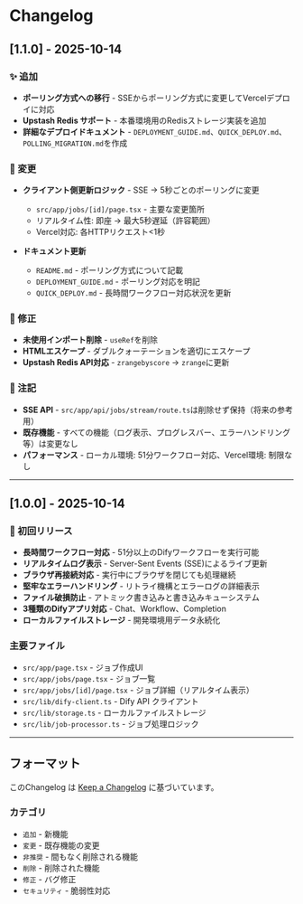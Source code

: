 # Changelog

## [1.1.0] - 2025-10-14

### ✨ 追加
- **ポーリング方式への移行** - SSEからポーリング方式に変更してVercelデプロイに対応
- **Upstash Redis サポート** - 本番環境用のRedisストレージ実装を追加
- **詳細なデプロイドキュメント** - `DEPLOYMENT_GUIDE.md`、`QUICK_DEPLOY.md`、`POLLING_MIGRATION.md`を作成

### 🔄 変更
- **クライアント側更新ロジック** - SSE → 5秒ごとのポーリングに変更
  - `src/app/jobs/[id]/page.tsx` - 主要な変更箇所
  - リアルタイム性: 即座 → 最大5秒遅延（許容範囲）
  - Vercel対応: 各HTTPリクエスト<1秒

- **ドキュメント更新**
  - `README.md` - ポーリング方式について記載
  - `DEPLOYMENT_GUIDE.md` - ポーリング対応を明記
  - `QUICK_DEPLOY.md` - 長時間ワークフロー対応状況を更新

### 🐛 修正
- **未使用インポート削除** - `useRef`を削除
- **HTMLエスケープ** - ダブルクォーテーションを適切にエスケープ
- **Upstash Redis API対応** - `zrangebyscore` → `zrange`に更新

### 📝 注記
- **SSE API** - `src/app/api/jobs/stream/route.ts`は削除せず保持（将来の参考用）
- **既存機能** - すべての機能（ログ表示、プログレスバー、エラーハンドリング等）は変更なし
- **パフォーマンス** - ローカル環境: 51分ワークフロー対応、Vercel環境: 制限なし

---

## [1.0.0] - 2025-10-14

### 🎉 初回リリース

- **長時間ワークフロー対応** - 51分以上のDifyワークフローを実行可能
- **リアルタイムログ表示** - Server-Sent Events (SSE)によるライブ更新
- **ブラウザ再接続対応** - 実行中にブラウザを閉じても処理継続
- **堅牢なエラーハンドリング** - リトライ機構とエラーログの詳細表示
- **ファイル破損防止** - アトミック書き込みと書き込みキューシステム
- **3種類のDifyアプリ対応** - Chat、Workflow、Completion
- **ローカルファイルストレージ** - 開発環境用データ永続化

### 主要ファイル
- `src/app/page.tsx` - ジョブ作成UI
- `src/app/jobs/page.tsx` - ジョブ一覧
- `src/app/jobs/[id]/page.tsx` - ジョブ詳細（リアルタイム表示）
- `src/lib/dify-client.ts` - Dify API クライアント
- `src/lib/storage.ts` - ローカルファイルストレージ
- `src/lib/job-processor.ts` - ジョブ処理ロジック

---

## フォーマット

このChangelog は [Keep a Changelog](https://keepachangelog.com/ja/1.0.0/) に基づいています。

### カテゴリ
- `追加` - 新機能
- `変更` - 既存機能の変更
- `非推奨` - 間もなく削除される機能
- `削除` - 削除された機能
- `修正` - バグ修正
- `セキュリティ` - 脆弱性対応

